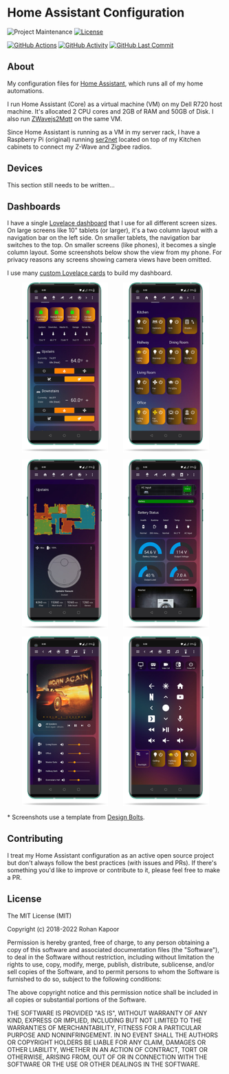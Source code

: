 # Home Assistant Configuration
![Project Maintenance][maintenance-shield]
[![License][license-shield]](LICENSE.md)

[![GitHub Actions][actions-shield]][actions]
[![GitHub Activity][commits-shield]][commits]
[![GitHub Last Commit][last-commit-shield]][commits]

## About

My configuration files for [Home Assistant](https://home-assistant.io), which runs all of my home automations.

I run Home Assistant (Core) as a virtual machine (VM) on my Dell R720 host machine. It's allocated 2 CPU cores and 2GB of RAM and 50GB of Disk. I also run [ZWavejs2Mqtt](https://zwave-js.github.io/zwavejs2mqtt/#/) on the same VM.

Since Home Assistant is running as a VM in my server rack, I have a Raspberry Pi (original) running [ser2net](https://linux.die.net/man/8/ser2net#) located on top of my Kitchen cabinets to connect my Z-Wave and Zigbee radios.

## Devices
This section still needs to be written...
<!-- * HUSBZB-1 for Z-Wave and Zigbee control
*  -->

## Dashboards
I have a single [Lovelace dashboard](dashboards/home.yaml) that I use for all different screen sizes. On large screens like 10" tablets (or larger), it's a two column layout with a navigation bar on the left side. On smaller tablets, the navigation bar switches to the top. On smaller screens (like phones), it becomes a single column layout. Some screenshots below show the view from my phone. For privacy reasons any screens showing camera views have been omitted.

I use many [custom Lovelace cards](www/community) to build my dashboard.

<p align="center">
    <img alt="Home" src="./docs/img/1.png" width="200"/>
    &nbsp; &nbsp; &nbsp; &nbsp;
    <img alt="Lights" src="./docs/img/2.png" width="200"/>
</p>
<p align="center">
    <img alt="Vacuums" src="./docs/img/5.png" width="200"/>
    &nbsp; &nbsp; &nbsp; &nbsp;
    <img alt="Appliances" src="./docs/img/6.png" width="200"/>
</p>
<p align="center">
    <img alt="Music" src="./docs/img/7.png" width="200"/>
    &nbsp; &nbsp; &nbsp; &nbsp;
    <img alt="TV Remote" src="./docs/img/8.png" width="200"/>
</p>

\* Screenshots use a template from [Design Bolts](https://www.designbolts.com/2020/05/06/free-oneplus-8-pro-mockup-ai-psd-format/).

## Contributing

I treat my Home Assistant configuration as an active open source project but don't always follow the best practices (with issues and PRs). If there's something you'd like to improve or contribute to it, please feel free to make a PR.

## License

The MIT License (MIT)

Copyright (c) 2018-2022 Rohan Kapoor

Permission is hereby granted, free of charge, to any person obtaining a copy
of this software and associated documentation files (the "Software"), to deal
in the Software without restriction, including without limitation the rights
to use, copy, modify, merge, publish, distribute, sublicense, and/or sell
copies of the Software, and to permit persons to whom the Software is
furnished to do so, subject to the following conditions:

The above copyright notice and this permission notice shall be included in all
copies or substantial portions of the Software.

THE SOFTWARE IS PROVIDED "AS IS", WITHOUT WARRANTY OF ANY KIND, EXPRESS OR
IMPLIED, INCLUDING BUT NOT LIMITED TO THE WARRANTIES OF MERCHANTABILITY,
FITNESS FOR A PARTICULAR PURPOSE AND NONINFRINGEMENT. IN NO EVENT SHALL THE
AUTHORS OR COPYRIGHT HOLDERS BE LIABLE FOR ANY CLAIM, DAMAGES OR OTHER
LIABILITY, WHETHER IN AN ACTION OF CONTRACT, TORT OR OTHERWISE, ARISING FROM,
OUT OF OR IN CONNECTION WITH THE SOFTWARE OR THE USE OR OTHER DEALINGS IN THE
SOFTWARE.

[commits-shield]: https://img.shields.io/github/commit-activity/y/rohankapoorcom/homeassistant-config.svg
[commits]: https://github.com/rohankapoorcom/homeassistant-config/commits/master
[actions-shield]: https://github.com/rohankapoorcom/homeassistant-config/actions/workflows/check-config.yml/badge.svg
[actions]: https://github.com/rohankapoorcom/homeassistant-config/actions
[home-assistant]: https://home-assistant.io
[issue]: https://github.com/rohankapoorcom/homeassistant-config/issues
[license-shield]: https://img.shields.io/github/license/rohankapoorcom/homeassistant-config.svg
[maintenance-shield]: https://img.shields.io/maintenance/yes/2022.svg
[last-commit-shield]: https://img.shields.io/github/last-commit/rohankapoorcom/homeassistant-config.svg
